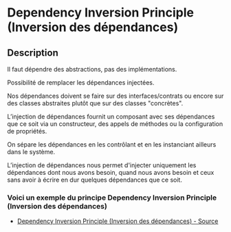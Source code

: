 # Dependency Inversion Principle (Inversion des dépendances)




## Description

Il faut dépendre des abstractions, pas des implémentations.

Possibilité de remplacer les dépendances injectées.

Nos dépendances doivent se faire sur des interfaces/contrats ou encore sur des classes abstraites plutôt que sur des classes "concrètes".

L’injection de dépendances fournit un composant avec ses dépendances que ce soit via un constructeur,
des appels de méthodes ou la configuration de propriétés.

On sépare les dépendances en les contrôlant et en les instanciant ailleurs dans le système.

L’injection de dépendances nous permet d'injecter uniquement les dépendances dont nous avons besoin,
quand nous avons besoin et ceux sans avoir à écrire en dur quelques dépendances que ce soit.






### Voici un exemple du principe Dependency Inversion Principle (Inversion des dépendances)

* [Dependency Inversion Principle (Inversion des dépendances) - Source](https://github.com/stephweb/solid-php/tree/master/src/5_dependency-inversion-principle/index.php)